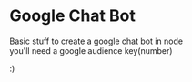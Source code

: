 Google Chat Bot
===============

Basic stuff to create a google chat bot in node  
you'll need a google audience key(number)  

:)
